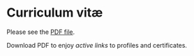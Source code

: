 # Curriculum vitæ
Please see the [PDF file](cv.pdf).

Download PDF to enjoy *active links* to profiles and certificates.
